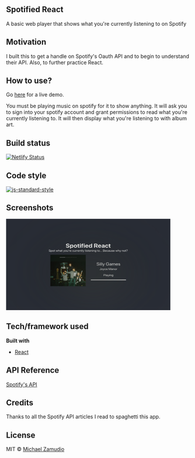 ## Spotified React

A basic web player that shows what you're currently listening to on Spotify

## Motivation

I built this to get a handle on Spotify's Oauth API and to begin to understand their API. Also, to further practice React.

## How to use?

Go [here](https://spotified-react.netlify.app/) for a live demo.

You must be playing music on spotify for it to show anything.
It will ask you to sign into your spotify account and grant permissions to read what you're currently listening to.
It will then display what you're listening to with album art.

## Build status
[![Netlify Status](https://api.netlify.com/api/v1/badges/6d5ee4e7-836d-4dfd-91aa-762aa3507d13/deploy-status)](https://app.netlify.com/sites/spotified-react/deploys)

## Code style
[![js-standard-style](https://img.shields.io/badge/code%20style-standard-brightgreen.svg?style=flat)](https://github.com/feross/standard)

## Screenshots

<img src="https://github.com/zamudio/spotified-react/blob/master/public/project_screenshot.png" alt="screenshot" width="450" height="250" />

## Tech/framework used
<b>Built with</b>

- [React](https://reactjs.org)

## API Reference
[Spotify's API](https://developer.spotify.com/documentation/web-api/)

## Credits

Thanks to all the Spotify API articles I read to spaghetti this app.

## License

MIT © [Michael Zamudio](2020)
